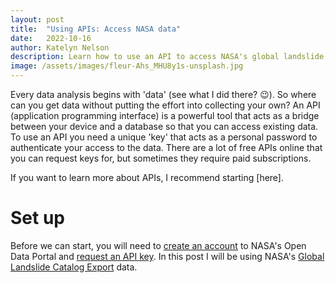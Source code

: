 ```yaml
---
layout: post
title:  "Using APIs: Access NASA data"
date:   2022-10-16
author: Katelyn Nelson
description: Learn how to use an API to access NASA's global landslide data
image: /assets/images/fleur-Ahs_MHU8y1s-unsplash.jpg
---
```


Every data analysis begins with 'data' (see what I did there? 😉). So where can you get data without putting the effort into collecting your own? An API (application programming interface) is a powerful tool that acts as a bridge between your device and a database so that you can access existing data. To use an API you need a unique 'key' that acts as a personal password to authenticate your access to the data. There are a lot of free APIs online that you can request keys for, but sometimes they require paid subscriptions.

If you want to learn more about APIs, I recommend starting [here].

# Set up

Before we can start, you will need to [create an account](https://data.nasa.gov/login) to NASA's Open Data Portal and [request an API key](https://api.nasa.gov/index.html#signUp). In this post I will be using NASA's [Global Landslide Catalog Export](https://data.nasa.gov/Earth-Science/Global-Landslide-Catalog-Export/dd9e-wu2v) data.
